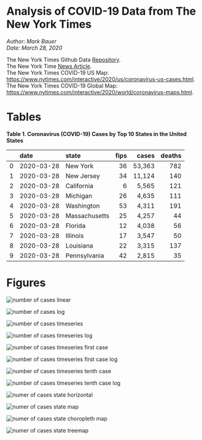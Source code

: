 # Analysis of COVID-19 Data from The New York Times

*Author: Mark Bauer*  
*Date: March 28, 2020*

The New York Times Github Data [Repository](https://github.com/nytimes/covid-19-data).   
The New York Time [News Article](https://www.nytimes.com/article/coronavirus-county-data-us.html).  
The New York Times COVID-19 US Map: https://www.nytimes.com/interactive/2020/us/coronavirus-us-cases.html.   
The New York Times COVID-19 Global Map: https://www.nytimes.com/interactive/2020/world/coronavirus-maps.html.  


 

# Tables

**Table 1. Coronavirus (COVID-19) Cases by Top 10 States in the United States**

|    | date       | state         |   fips | cases   |   deaths |
|---:|:-----------|:--------------|-------:|--------:|---------:|
|  0 | 2020-03-28 | New York      |     36 | 53,363  |      782 |
|  1 | 2020-03-28 | New Jersey    |     34 | 11,124  |      140 |
|  2 | 2020-03-28 | California    |      6 | 5,565   |      121 |
|  3 | 2020-03-28 | Michigan      |     26 | 4,635   |      111 |
|  4 | 2020-03-28 | Washington    |     53 | 4,311   |      191 |
|  5 | 2020-03-28 | Massachusetts |     25 | 4,257   |       44 |
|  6 | 2020-03-28 | Florida       |     12 | 4,038   |       56 |
|  7 | 2020-03-28 | Illinois      |     17 | 3,547   |       50 |
|  8 | 2020-03-28 | Louisiana     |     22 | 3,315   |      137 |
|  9 | 2020-03-28 | Pennsylvania  |     42 | 2,815   |       35 |

# Figures

![number of cases linear](figures/nyt-covid-19-data-linear-032720.png)

![number of cases log](figures/nyt-covid-19-data-log-032720.png)

![number of cases timeseries](figures/nyt-covid-19-state-timeseries-032720.png)

![number of cases timeseries log](figures/nyt-covid-19-state-timeseries-log-032720.png)

![number of cases timeseries first case](figures/nyt-covid-19-state-timeseries-first-case-032720.png)

![number of cases timeseries first case log](figures/nyt-covid-19-state-timeseries-first-case-log-032720.png)

![number of cases timeseries tenth case](figures/nyt-covid-19-state-timeseries-tenth-case-032720.png)

![number of cases timeseries tenth case log](figures/nyt-covid-19-state-timeseries-tenth-case-log-032720.png)

![numer of cases state horizontal](figures/nyt-covid-19-data-barh-032720.png)

![numer of cases state map](figures/nyt-covid-19-data-state-map-032720.png)

![numer of cases state choropleth map ](figures/nyt-covid-19-data-state-map-choro-032720.png)

![numer of cases state treemap](figures/nyt-covid-19-data-treemap-032720.png)